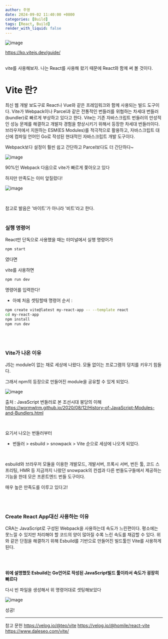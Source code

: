 ```yaml
---
author: 주영
date: 2024-09-02 11:40:00 +0800
categories: [Build]
tags: [React, Build]
render_with_liquid: false
---
```


![image](https://github.com/user-attachments/assets/d0064e18-7523-45d4-9c92-0f48eb56dec2)


https://ko.vitejs.dev/guide/
<br>
<br>

vite를 사용해보자.
나는 React를 사용해 왔기 때문에 React와 함께 써 볼 것이다.
<br>


# Vite 란?
최신 웹 개발 보도구로 React나 Vue와 같은 프레임워크와 함께 사용되는 빌드 도구이다.
Vite가 Webpack이나 Parcel과 같은 전통적인 번들러를 위협하는 차세대 번들러(bundler)로 빠르게 부상하고 있다고 한다.
Vite는 기존 자바스크립트 번들러의 만성적인 성능 문제를 해결하고 개발자 경험을 향상시키기 위해서 등장한 차세대 번들러이다. 브라우저에서 지원하는 ESM(ES Modules)를 적극적으로 활용하고, 자바스크립트 대신에 컴파일 언어인 Go로 작성된 현대적인 자바스크립트 개발 도구이다.

Webpack보다 설정이 훨씬 쉽고 간단하고 Parcel보다도 더 간단하다~

![image](https://github.com/user-attachments/assets/7a7ee060-6161-46ed-b9b1-7c90e72b1995)

90%인 Webpack 다음으로 vite가 빠르게 쫒아오고 있다

하지만 만족도는 이미 앞질렀다!

![image](https://github.com/user-attachments/assets/de2b8e51-f9c0-47aa-890b-768d156b7396)

<br>

참고로 발음은 '바이트'가 아니라 '비트'라고 한다.
<br>
<br>

### 실행 명령어
React만 단독으로 사용했을 때는 터미널에서 실행 명령어가 
```bash
npm start
```
였다면

vite를 사용하면
```bash
npm run dev
```
명령어를 입력한다! 
<br>

* 아예 처음 셋팅할때 명령어 순서 : 
```bash
npm create vite@latest my-react-app -- --template react
cd my-react-app
npm install
npm run dev
```

<br>
<br>

### Vite가 나온 이유
JS는 module이 없는 채로 세상에 나왔다. 
모듈 없이는 프로그램의 덩치를 키우기 힘들다.

그래서 npm의 등장으로 만들어진 module을 공유할 수 있게 되었다. 


![image](https://github.com/user-attachments/assets/f2a88dcf-4f25-4a45-a6d3-896fc8973d8d)

출처 : JavaScript 번들러로 본 조선시대 붕당의 이해
https://wormwlrm.github.io/2020/08/12/History-of-JavaScript-Modules-and-Bundlers.html

<br>

요기서 나오는 번들러부터

* 번들러 > esbuild > snowpack > Vite 순으로 세상에 나오게 되었다.
<br>

esbuild와 브라우저 모듈을 이용한 개발모드, 개발서버, 프록시 서버, 번든 툴, 코드 스프리팅, HMR 등 지금까지 나왔던 snowpack의 컨셉과 다른 번들도구들에서 제공하는 기능을 한데 모은 프론트엔드 번들 도구이다.

매우 높은 만족도를 이루고 있다고!

<br>
<br>

### Create React App대신 사용하는 이유

CRA는 JavaScript로 구성된 Webpack을 사용하는데 속도가 느린편이다. 평소에는 못느낄 수 있지만 처리해야 할 코드의 양이 많아질 수록 느린 속도를 채감할 수 있다.
위와 같은 단점을 해결하기 위해 Esbuild를 기반으로 만들어진 빌드툴인 Vite를 사용하게 된다.

<br>
<br>

**위에 설명했듯 Esbuild는 Go언어로 작성된 JavaScript빌드 툴이라서 속도가 굉장히 빠르다**


다시 빈 파일을 생성해서 위 명령어대로 셋팅해보았다

![image](https://github.com/user-attachments/assets/725a4d72-e792-4654-9ec7-acb372b82a75)

성공! 

---

참고 문헌 
https://velog.io/@teo/vite
https://velog.io/@homile/react-vite
https://www.daleseo.com/vite/


